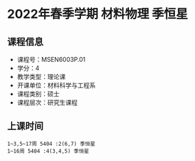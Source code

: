 # 2022年春季学期 材料物理 季恒星






## 课程信息

- 课程号：MSEN6003P.01
- 学分：4
- 教学类型：理论课
- 开课单位：材料科学与工程系
- 课程类别：硕士
- 课程层次：研究生课程

## 上课时间

```
1~3,5~17周 5404 :2(6,7) 季恒星
1~16周 5404 :4(3,4,5) 季恒星
```

